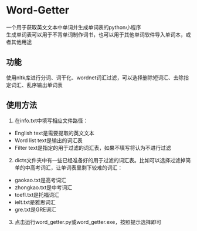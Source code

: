# Word-Getter
一个用于获取英文文本中单词并生成单词表的python小程序  
生成单词表可以用于不背单词制作词书，也可以用于其他单词软件导入单词本，或者其他用途
## 功能
使用nltk库进行分词、词干化、wordnet词汇过滤，可以选择删除短词汇、去除指定词汇、乱序输出单词表
## 使用方法
1. 在info.txt中填写相应文件路径：
  - English text是需要提取的英文文本
  - Word list text是输出的词汇表
  - Filter text是指定的用于过滤的词汇表，如果不填写将认为不进行过滤
2. dicts文件夹中有一些已经准备好的用于过滤的词汇表。比如可以选择过滤掉简单的中高考词汇，让单词表里剩下较难的词汇：
  - gaokao.txt是高考词汇
  - zhongkao.txt是中考词汇
  - toefl.txt是托福词汇
  - ielt.txt是雅思词汇
  - gre.txt是GRE词汇
3. 点击运行word_getter.py或word_getter.exe，按照提示选择即可
